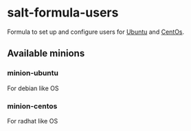 # salt-formula-users

Formula to set up and configure users for [Ubuntu](https://cloud-images.ubuntu.com/bionic/current/bionic-server-cloudimg-amd64.img) and [CentOs](https://cloud.centos.org/centos/7/images/CentOS-7-x86_64-GenericCloud-1503.qcow2).

## Available minions

### minion-ubuntu

For debian like OS

### minion-centos

For radhat like OS
